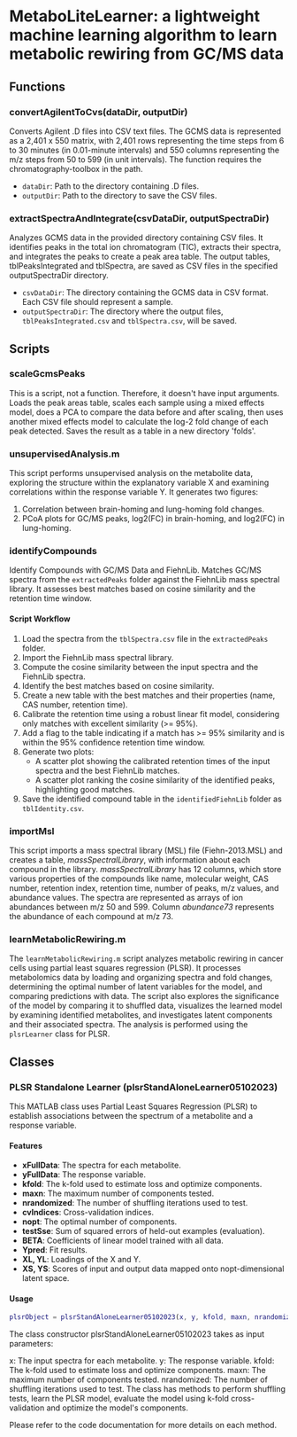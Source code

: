 # MetaboLiteLearner: a lightweight machine learning algorithm to learn metabolic rewiring from GC/MS data

## Functions

### convertAgilentToCvs(dataDir, outputDir)

Converts Agilent .D files into CSV text files. The GCMS data is represented as a 2,401 x 550 matrix, with 2,401 rows representing the time steps from 6 to 30 minutes (in 0.01-minute intervals) and 550 columns representing the m/z steps from 50 to 599 (in unit intervals). The function requires the chromatography-toolbox in the path.
* `dataDir`: Path to the directory containing .D files.
* `outputDir`: Path to the directory to save the CSV files.

### extractSpectraAndIntegrate(csvDataDir, outputSpectraDir)

Analyzes GCMS data in the provided directory containing CSV files. It identifies peaks in the total ion chromatogram (TIC), extracts their spectra, and integrates the peaks to create a peak area table. The output tables, tblPeaksIntegrated and tblSpectra, are saved as CSV files in the specified outputSpectraDir directory.
- `csvDataDir`: The directory containing the GCMS data in CSV format. Each CSV file should represent a sample.
- `outputSpectraDir`: The directory where the output files, `tblPeaksIntegrated.csv` and `tblSpectra.csv`, will be saved.

## Scripts

### scaleGcmsPeaks

This is a script, not a function. Therefore, it doesn't have input arguments. Loads the peak areas table, scales each sample using a mixed effects model, does a PCA to compare the data before and after scaling, then uses another mixed effects model to calculate the log-2 fold change of each peak detected. Saves the result as a table in a new directory 'folds'.

### unsupervisedAnalysis.m

This script performs unsupervised analysis on the metabolite data, exploring the structure within the explanatory variable X and examining correlations within the response variable Y. It generates two figures:

1. Correlation between brain-homing and lung-homing fold changes.
2. PCoA plots for GC/MS peaks, log2(FC) in brain-homing, and log2(FC) in lung-homing.



### identifyCompounds 
Identify Compounds with GC/MS Data and FiehnLib. Matches GC/MS spectra from the `extractedPeaks` folder against the FiehnLib mass spectral library. It assesses best matches based on cosine similarity and the retention time window.

#### Script Workflow

1. Load the spectra from the `tblSpectra.csv` file in the `extractedPeaks` folder.
2. Import the FiehnLib mass spectral library.
3. Compute the cosine similarity between the input spectra and the FiehnLib spectra.
4. Identify the best matches based on cosine similarity.
5. Create a new table with the best matches and their properties (name, CAS number, retention time).
6. Calibrate the retention time using a robust linear fit model, considering only matches with excellent similarity (>= 95%).
7. Add a flag to the table indicating if a match has >= 95% similarity and is within the 95% confidence retention time window.
8. Generate two plots:
   - A scatter plot showing the calibrated retention times of the input spectra and the best FiehnLib matches.
   - A scatter plot ranking the cosine similarity of the identified peaks, highlighting good matches.
9. Save the identified compound table in the `identifiedFiehnLib` folder as `tblIdentity.csv`.

### importMsl

This script imports a mass spectral library (MSL) file (Fiehn-2013.MSL) and creates a table, *massSpectralLibrary*, with information about each compound in the library. *massSpectralLibrary* has 12 columns, which store various properties of the compounds like name, molecular weight, CAS number, retention index, retention time, number of peaks, m/z values, and abundance values. The spectra are represented as arrays of ion abundances between m/z 50 and 599. Column *abundance73* represents the abundance of each compound at m/z 73.

### learnMetabolicRewiring.m

The `learnMetabolicRewiring.m` script analyzes metabolic rewiring in cancer cells using partial least squares regression (PLSR). It processes metabolomics data by loading and organizing spectra and fold changes, determining the optimal number of latent variables for the model, and comparing predictions with data. The script also explores the significance of the model by comparing it to shuffled data, visualizes the learned model by examining identified metabolites, and investigates latent components and their associated spectra. The analysis is performed using the `plsrLearner` class for PLSR.

## Classes
### PLSR Standalone Learner (plsrStandAloneLearner05102023)

This MATLAB class uses Partial Least Squares Regression (PLSR) to establish associations between the spectrum of a metabolite and a response variable.

#### Features

- **xFullData**: The spectra for each metabolite.
- **yFullData**: The response variable.
- **kfold**: The k-fold used to estimate loss and optimize components.
- **maxn**: The maximum number of components tested.
- **nrandomized**: The number of shuffling iterations used to test.
- **cvIndices**: Cross-validation indices.
- **nopt**: The optimal number of components.
- **testSse**: Sum of squared errors of held-out examples (evaluation).
- **BETA**: Coefficients of linear model trained with all data.
- **Ypred**: Fit results.
- **XL, YL**: Loadings of the X and Y.
- **XS, YS**: Scores of input and output data mapped onto nopt-dimensional latent space.

#### Usage

```MATLAB
plsrObject = plsrStandAloneLearner05102023(x, y, kfold, maxn, nrandomized)
```
The class constructor plsrStandAloneLearner05102023 takes as input parameters:

x: The input spectra for each metabolite.
y: The response variable.
kfold: The k-fold used to estimate loss and optimize components.
maxn: The maximum number of components tested.
nrandomized: The number of shuffling iterations used to test.
The class has methods to perform shuffling tests, learn the PLSR model, evaluate the model using k-fold cross-validation and optimize the model's components.

Please refer to the code documentation for more details on each method.


